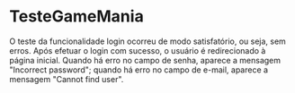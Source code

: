 # TesteGameMania
O teste da funcionalidade login ocorreu de modo satisfatório, ou seja, sem erros. Após efetuar o login com sucesso, o usuário é redirecionado à página inicial. Quando há erro no campo de senha, aparece a mensagem "Incorrect password"; quando há erro no campo de e-mail, aparece a mensagem "Cannot find user".
